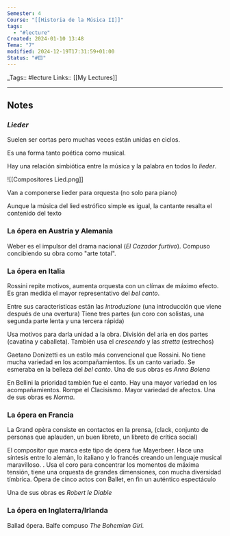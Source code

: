 ```yaml
---
Semester: 4
Course: "[[Historia de la Música II]]"
tags:
  - "#lecture"
Created: 2024-01-10 13:48
Tema: "7"
modified: 2024-12-19T17:31:59+01:00
Status: "#🟨"
---
```


\_Tags::  #lecture 
Links:: [[My Lectures]]
___

## Notes

### *Lieder*

Suelen ser cortas pero muchas veces están unidas en ciclos.

Es una forma tanto poética como musical.

Hay una relación simbiótica entre la música y la palabra en todos lo *lieder*. 



![[Compositores Lied.png]]

Van a componerse lieder para orquesta (no solo para piano)

Aunque la música del lied estrófico simple es igual, la cantante resalta el contenido del texto

### La ópera en Austria y Alemania

Weber es el impulsor del drama nacional (*El Cazador furtivo*). Compuso concibiendo su obra como "arte total". 

### La ópera en Italia

Rossini repite motivos, aumenta orquesta con un clímax de máximo efecto. Es gran medida el mayor representativo del *bel canto*.

Entre sus características están las *Introduzione* (una introducción que viene después de una overtura) Tiene tres partes (un coro con solistas, una segunda parte lenta y una tercera rápida)

Usa motivos para darla unidad a la obra. División del aria en dos partes (cavatina y caballeta). También usa el *crescendo* y las *stretta* (estrechos)

Gaetano Donizetti es un estilo más convencional que Rossini. No tiene mucha variedad en los acompañamientos. Es un canto variado. Se esmeraba en la belleza del *bel canto*. Una de sus obras es *Anna Bolena*

En Bellini la prioridad también fue el canto. Hay una mayor variedad en los acompañamientos. Rompe el Clacisismo. Mayor variedad de afectos. Una de sus obras es *Norma*. 

### La ópera en Francia

La Grand opèra consiste en contactos en la prensa, (clack, conjunto de personas que aplauden, un buen libreto, un libreto de crítica social)

El compositor que marca este tipo de ópera fue Mayerbeer. Hace una síntesis entre lo alemán, lo italiano y lo francés creando un lenguaje musical maravilloso. . Usa el coro para concentrar los momentos de máxima tensión, tiene una orquesta de grandes dimensiones, con mucha diversidad tímbrica. Ópera de cinco actos con Ballet, en fin un auténtico espectáculo

Una de sus obras es *Robert le Diable*
### La ópera en Inglaterra/Irlanda

Ballad ópera. Balfe compuso *The Bohemian Girl*.

